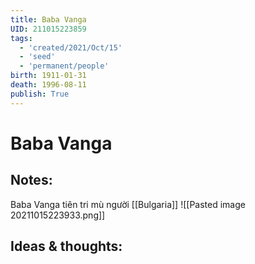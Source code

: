 ```yaml
---
title: Baba Vanga
UID: 211015223859
tags:
  - 'created/2021/Oct/15'
  - 'seed'
  - 'permanent/people'
birth: 1911-01-31
death: 1996-08-11
publish: True
---
```

# Baba Vanga

## Notes:
Baba Vanga tiên tri mù người [[Bulgaria]]
![[Pasted image 20211015223933.png]]

## Ideas & thoughts:
